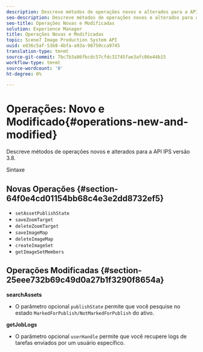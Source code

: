 ```yaml
---
description: Descreve métodos de operações novos e alterados para a API IPS versão 3.8.
seo-description: Descreve métodos de operações novos e alterados para a API IPS versão 3.8.
seo-title: Operações Novas e Modificadas
solution: Experience Manager
title: Operações Novas e Modificadas
topic: Scene7 Image Production System API
uuid: e836c5af-53b8-4bfa-a93a-98750cca9745
translation-type: tm+mt
source-git-commit: 7bc7b3a86fbcdc57cfdc31745fae3afc06e44b15
workflow-type: tm+mt
source-wordcount: '0'
ht-degree: 0%

---
```



# Operações: Novo e Modificado{#operations-new-and-modified}

Descreve métodos de operações novos e alterados para a API IPS versão 3.8.

Sintaxe

## Novas Operações {#section-64f0e4cd01154bb68c4e3e2dd8732ef5}

* `setAssetPublishState`
* `saveZoomTarget`
* `deleteZoomTarget`
* `saveImageMap`
* `deleteImageMap`
* `createImageSet`
* `getImageSetMembers`

## Operações Modificadas {#section-25eee732b69c49d0a27b1f3290f8654a}

**searchAssets**

* O parâmetro opcional `publishState` permite que você pesquise no estado `MarkedForPublish/NotMarkedForPublish` do ativo.

**getJobLogs**

* O parâmetro opcional `userHandle` permite que você recupere logs de tarefas enviados por um usuário específico.

